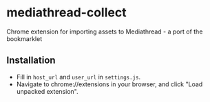# mediathread-collect
Chrome extension for importing assets to Mediathread - a port of the bookmarklet

## Installation
* Fill in `host_url` and `user_url` in `settings.js`.
* Navigate to chrome://extensions in your browser, and click "Load
  unpacked extension".
